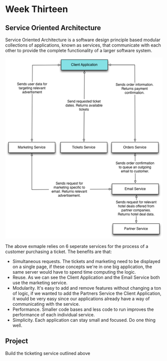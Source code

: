 # Week Thirteen

## Service Oriented Architecture

Service Oriented Architecture is a software design principle based modular collections of applications, known as services, that communicate with each other to provide the complete functionality of a larger software system.

![SOA Example](../../images/SOA-example.png)

The above exmaple relies on 6 seperate services for the process of a customer purchasing a ticket. The benefits are that:

- Simultaneous requests. The tickets and marketing need to be displayed on a single page, if these concepts we're in one big application, the same server would have to spend time computing the logic.
- Reuse. As we can see the Client Application and the Email Service both use the marketing service.
- Modularity. It's easy to add and remove features without changing a ton of logic, if we wanted to add the Partners Service the Client Application, it would be very easy since our applications already have a way of communicating with the service.
- Performance. Smaller code bases and less code to run improves the performance of each individual service.
- Simplicity. Each application can stay small and focused. Do one thing well.


## Project

Build the ticketing service outlined above